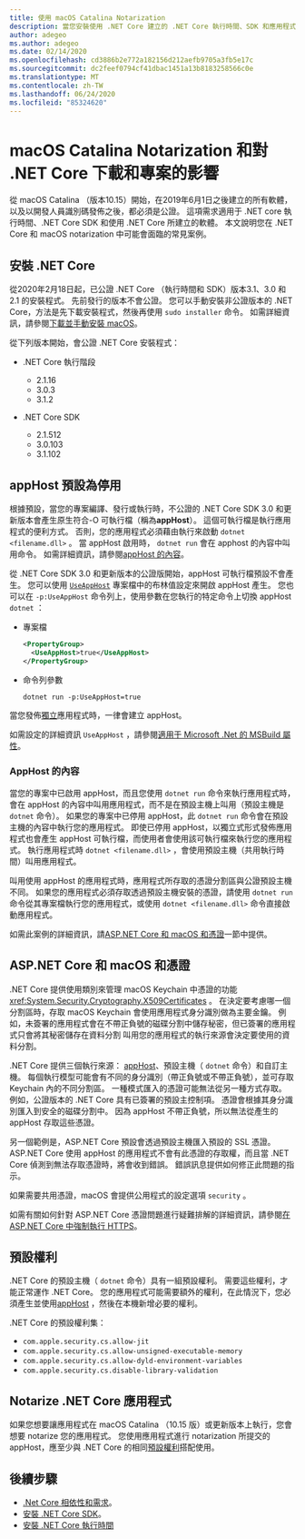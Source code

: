 ```yaml
---
title: 使用 macOS Catalina Notarization
description: 當您安裝使用 .NET Core 建立的 .NET Core 執行時間、SDK 和應用程式時，如何處理 macOS 的 notarization 和憑證問題。
author: adegeo
ms.author: adegeo
ms.date: 02/14/2020
ms.openlocfilehash: cd3886b2e772a182156d212aefb9705a3fb5e17c
ms.sourcegitcommit: dc2feef0794cf41dbac1451a13b8183258566c0e
ms.translationtype: MT
ms.contentlocale: zh-TW
ms.lasthandoff: 06/24/2020
ms.locfileid: "85324620"
---
```

# <a name="macos-catalina-notarization-and-the-impact-on-net-core-downloads-and-projects"></a>macOS Catalina Notarization 和對 .NET Core 下載和專案的影響

從 macOS Catalina （版本10.15）開始，在2019年6月1日之後建立的所有軟體，以及以開發人員識別碼發佈之後，都必須是公證。 這項需求適用于 .NET core 執行時間、.NET Core SDK 和使用 .NET Core 所建立的軟體。 本文說明您在 .NET Core 和 macOS notarization 中可能會面臨的常見案例。

## <a name="installing-net-core"></a>安裝 .NET Core

從2020年2月18日起，已公證 .NET Core （執行時間和 SDK）版本3.1、3.0 和2.1 的安裝程式。 先前發行的版本不會公證。 您可以手動安裝非公證版本的 .NET Core，方法是先下載安裝程式，然後再使用 `sudo installer` 命令。 如需詳細資訊，請參閱[下載並手動安裝 macOS](sdk.md?pivots=os-macos#download-and-manually-install)。

從下列版本開始，會公證 .NET Core 安裝程式：

- .NET Core 執行階段
  - 2.1.16
  - 3.0.3
  - 3.1.2

- .NET Core SDK
  - 2.1.512
  - 3.0.103
  - 3.1.102

## <a name="apphost-is-disabled-by-default"></a>appHost 預設為停用

根據預設，當您的專案編譯、發行或執行時，不公證的 .NET Core SDK 3.0 和更新版本會產生原生符合-O 可執行檔（稱為**appHost**）。 這個可執行檔是執行應用程式的便利方式。 否則，您的應用程式必須藉由執行來啟動 `dotnet <filename.dll>` 。 當 appHost 啟用時， `dotnet run` 會在 apphost 的內容中叫用命令。 如需詳細資訊，請參閱[appHost 的內容](#context-of-the-apphost)。

從 .NET Core SDK 3.0 和更新版本的公證版開始，appHost 可執行檔預設不會產生。 您可以使用 [`UseAppHost`](../project-sdk/msbuild-props.md#useapphost) 專案檔中的布林值設定來開啟 appHost 產生。 您也可以在 `-p:UseAppHost` 命令列上，使用參數在您執行的特定命令上切換 appHost `dotnet` ：

- 專案檔

  ```xml
  <PropertyGroup>
    <UseAppHost>true</UseAppHost>
  </PropertyGroup>
  ```

- 命令列參數

  ```dotnetcli
  dotnet run -p:UseAppHost=true
  ```

當您發佈[獨立](../deploying/index.md#publish-self-contained)應用程式時，一律會建立 appHost。

如需設定的詳細資訊 `UseAppHost` ，請參閱[適用于 Microsoft .Net 的 MSBuild 屬性](../project-sdk/msbuild-props.md#useapphost)。

### <a name="context-of-the-apphost"></a>AppHost 的內容

當您的專案中已啟用 appHost，而且您使用 `dotnet run` 命令來執行應用程式時，會在 appHost 的內容中叫用應用程式，而不是在預設主機上叫用（預設主機是 `dotnet` 命令）。 如果您的專案中已停用 appHost，此 `dotnet run` 命令會在預設主機的內容中執行您的應用程式。 即使已停用 appHost，以獨立式形式發佈應用程式也會產生 appHost 可執行檔，而使用者會使用該可執行檔來執行您的應用程式。 執行應用程式時 `dotnet <filename.dll>` ，會使用預設主機（共用執行時間）叫用應用程式。

叫用使用 appHost 的應用程式時，應用程式所存取的憑證分割區與公證預設主機不同。 如果您的應用程式必須存取透過預設主機安裝的憑證，請使用 `dotnet run` 命令從其專案檔執行您的應用程式，或使用 `dotnet <filename.dll>` 命令直接啟動應用程式。

如需此案例的詳細資訊，請[ASP.NET Core 和 macOS 和憑證](#aspnet-core-and-macos-and-certificates)一節中提供。

## <a name="aspnet-core-and-macos-and-certificates"></a>ASP.NET Core 和 macOS 和憑證

.NET Core 提供使用類別來管理 macOS Keychain 中憑證的功能 <xref:System.Security.Cryptography.X509Certificates> 。 在決定要考慮哪一個分割區時，存取 macOS Keychain 會使用應用程式身分識別做為主要金鑰。 例如，未簽署的應用程式會在不帶正負號的磁碟分割中儲存秘密，但已簽署的應用程式只會將其秘密儲存在資料分割 叫用您的應用程式的執行來源會決定要使用的資料分割。

.NET Core 提供三個執行來源： [appHost](#apphost-is-disabled-by-default)、預設主機（ `dotnet` 命令）和自訂主機。 每個執行模型可能會有不同的身分識別（帶正負號或不帶正負號），並可存取 Keychain 內的不同分割區。 一種模式匯入的憑證可能無法從另一種方式存取。 例如，公證版本的 .NET Core 具有已簽署的預設主控制項。 憑證會根據其身分識別匯入到安全的磁碟分割中。 因為 appHost 不帶正負號，所以無法從產生的 appHost 存取這些憑證。

另一個範例是，ASP.NET Core 預設會透過預設主機匯入預設的 SSL 憑證。 ASP.NET Core 使用 appHost 的應用程式不會有此憑證的存取權，而且當 .NET Core 偵測到無法存取憑證時，將會收到錯誤。 錯誤訊息提供如何修正此問題的指示。

如果需要共用憑證，macOS 會提供公用程式的設定選項 `security` 。

如需有關如何針對 ASP.NET Core 憑證問題進行疑難排解的詳細資訊，請參閱[在 ASP.NET Core 中強制執行 HTTPS](/aspnet/core/security/enforcing-ssl?view=aspnetcore-3.1&tabs=visual-studio#troubleshoot-certificate-problems)。

## <a name="default-entitlements"></a>預設權利

.NET Core 的預設主機（ `dotnet` 命令）具有一組預設權利。 需要這些權利，才能正常運作 .NET Core。 您的應用程式可能需要額外的權利，在此情況下，您必須產生並使用[appHost](#apphost-is-disabled-by-default) ，然後在本機新增必要的權利。

.NET Core 的預設權利集：

- `com.apple.security.cs.allow-jit`
- `com.apple.security.cs.allow-unsigned-executable-memory`
- `com.apple.security.cs.allow-dyld-environment-variables`
- `com.apple.security.cs.disable-library-validation`

## <a name="notarize-a-net-core-app"></a>Notarize .NET Core 應用程式

如果您想要讓應用程式在 macOS Catalina （10.15 版）或更新版本上執行，您會想要 notarize 您的應用程式。 您使用應用程式進行 notarization 所提交的 appHost，應至少與 .NET Core 的相同[預設權利](#default-entitlements)搭配使用。

## <a name="next-steps"></a>後續步驟

- [.Net Core 相依性和需求](dependencies.md)。
- [安裝 .NET Core SDK](sdk.md)。
- [安裝 .NET Core 執行時間](runtime.md)
